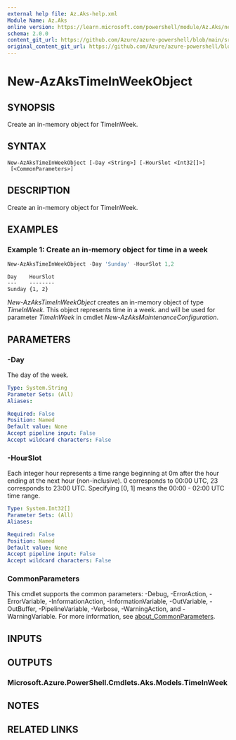 ```yaml
---
external help file: Az.Aks-help.xml
Module Name: Az.Aks
online version: https://learn.microsoft.com/powershell/module/Az.Aks/new-azakstimeinweekobject
schema: 2.0.0
content_git_url: https://github.com/Azure/azure-powershell/blob/main/src/Aks/Aks/help/New-AzAksTimeInWeekObject.md
original_content_git_url: https://github.com/Azure/azure-powershell/blob/main/src/Aks/Aks/help/New-AzAksTimeInWeekObject.md
---
```


# New-AzAksTimeInWeekObject

## SYNOPSIS
Create an in-memory object for TimeInWeek.

## SYNTAX

```
New-AzAksTimeInWeekObject [-Day <String>] [-HourSlot <Int32[]>]
 [<CommonParameters>]
```

## DESCRIPTION
Create an in-memory object for TimeInWeek.

## EXAMPLES

### Example 1: Create an in-memory object for time in a week
```powershell
New-AzAksTimeInWeekObject -Day 'Sunday' -HourSlot 1,2
```

```output
Day    HourSlot
---    --------
Sunday {1, 2}
```

*New-AzAksTimeInWeekObject* creates an in-memory object of type *TimeInWeek*.
This object represents time in a week.
and will be used for parameter *TimeInWeek* in cmdlet *New-AzAksMaintenanceConfiguration*.

## PARAMETERS

### -Day
The day of the week.

```yaml
Type: System.String
Parameter Sets: (All)
Aliases:

Required: False
Position: Named
Default value: None
Accept pipeline input: False
Accept wildcard characters: False
```

### -HourSlot
Each integer hour represents a time range beginning at 0m after the hour ending at the next hour (non-inclusive).
0 corresponds to 00:00 UTC, 23 corresponds to 23:00 UTC.
Specifying [0, 1] means the 00:00 - 02:00 UTC time range.

```yaml
Type: System.Int32[]
Parameter Sets: (All)
Aliases:

Required: False
Position: Named
Default value: None
Accept pipeline input: False
Accept wildcard characters: False
```

### CommonParameters
This cmdlet supports the common parameters: -Debug, -ErrorAction, -ErrorVariable, -InformationAction, -InformationVariable, -OutVariable, -OutBuffer, -PipelineVariable, -Verbose, -WarningAction, and -WarningVariable. For more information, see [about_CommonParameters](http://go.microsoft.com/fwlink/?LinkID=113216).

## INPUTS

## OUTPUTS

### Microsoft.Azure.PowerShell.Cmdlets.Aks.Models.TimeInWeek

## NOTES

## RELATED LINKS
